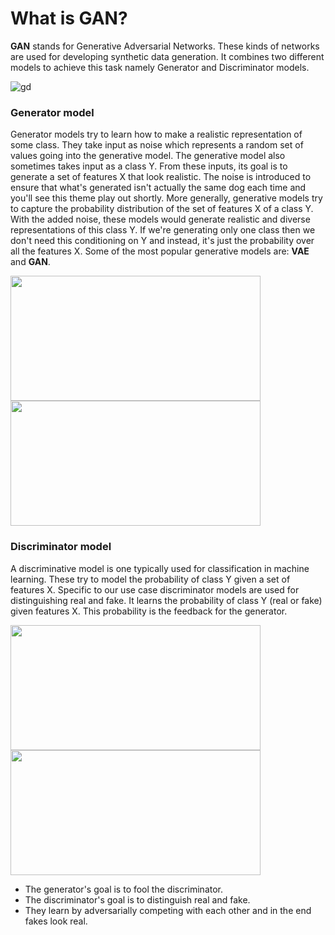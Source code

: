 # What is GAN?
**GAN** stands for Generative Adversarial Networks. These kinds of networks are used for developing synthetic data generation. It combines two different models to achieve this task namely Generator and Discriminator models.

![gd](https://github.com/FreakyAI-star/IntuitiveGAN/assets/95335223/af7e0a81-bcb9-4d62-aa64-ea895bb3dd2b)

### Generator model
Generator models try to learn how to make a realistic representation of some class. They take input as noise which represents a random set of values going into the generative model. The generative model also sometimes takes input as a class Y. From these inputs, its goal is to generate a set of features X that look realistic. The noise is introduced to ensure that what's generated isn't actually the same dog each time and you'll see this theme play out shortly. More generally, generative models try to capture the probability distribution of the set of features X of a class Y. With the added noise, these models would generate realistic and diverse representations of this class Y. If we're generating only one class then we don't need this conditioning on Y and instead, it's just the probability over all the features X. Some of the most popular generative models are: **VAE** and **GAN**.

<p>
    <img src="https://github.com/FreakyAI-star/IntuitiveGAN/assets/95335223/9ff0ebdb-f46f-4621-a4b0-200ce78ec40e" height="200" width="400">
    <img src="https://github.com/FreakyAI-star/IntuitiveGAN/assets/95335223/4b4f60eb-c5e2-448f-890a-9fe19a8e7ff8" height="200" width="400">
</p>

### Discriminator model
A discriminative model is one typically used for classification in machine learning. These try to model the probability of class Y given a set of features X. Specific to our use case discriminator models are used for distinguishing real and fake. It learns the probability of class Y (real or fake) given features X. This probability is the feedback for the generator. 

<p>
    <img src="https://github.com/FreakyAI-star/IntuitiveGAN/assets/95335223/0f46b31e-1dde-47a0-bebe-5b059dfff400" height="200" width="400">
    <img src="https://github.com/FreakyAI-star/IntuitiveGAN/assets/95335223/55bdbe78-f259-485b-addb-d7f199f737d7" height="200" width="400">
</p>




* The generator's goal is to fool the discriminator.
* The discriminator's goal is to distinguish real and fake.
* They learn by adversarially competing with each other and in the end fakes look real.


